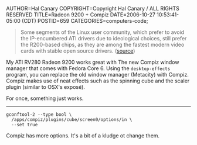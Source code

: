 AUTHOR=Hal Canary
COPYRIGHT=Copyright Hal Canary / ALL RIGHTS RESERVED
TITLE=Radeon 9200 + Compiz
DATE=2006-10-27 10:53:41-05:00 (CDT)
POSTID=659
CATEGORIES=computers-code;

> Some segments of the Linux user community, which prefer to avoid the IP-encumbered ATI drivers due to ideological choices, still prefer the R200-based chips, as they are among the fastest modern video cards with stable open source drivers. ([source](http://en.wikipedia.org/wiki/Radeon_R200))

My ATI RV280 Radeon 9200 works great with The new Compiz window manager that comes with Fedora Core 6. Using the `desktop-effects` program, you can replace the old window manager (Metacity) with Compiz. Compiz makes use of neat effects such as the spinning cube and the scaler plugin (similar to OSX's exposé).

For once, something just works.

* * *

    gconftool-2 --type bool \
      /apps/compiz/plugins/cube/screen0/options/in \
      --set true

Compiz has more options. It's a bit of a kludge ot change them.
